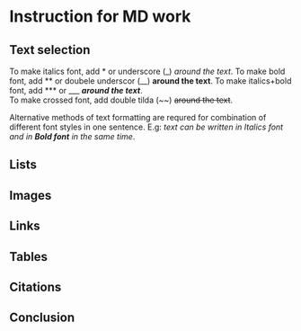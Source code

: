 # Instruction for MD work

## Text selection

To make italics font, add * or underscore  (_) *around the text*. 
To make bold font, add ** or doubele underscor (__)   **around the text**.
 To make italics+bold font, add *** or ___ ***around the text***.   
 To make crossed font, add double tilda (~~)   ~~around the text~~.  

Alternative methods of text formatting are requred for combination of different font styles in one sentence. E.g: _text can be written in Italics font and in **Bold font** in the same time_.
## Lists

## Images

## Links

## Tables

## Citations

## Conclusion 